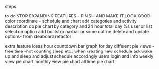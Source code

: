 steps

to do
  STOP EXPANDING FEATURES - FINISH AND MAKE IT LOOK GOOD
  color coordinate - schedule and chart
  add categories and activity description
  do pie chart by category and 24 hour total day %s
  user or list selection option
  add bootstrp navbar or some outline
  delete and update options- from ideaboard
  refactor

extra feature ideas
  hour countdown bar graph for day
  different pie views - free time -not counting sleep etc..
  when creating new schedule ask wake up and sleep and adjust schedule accordingly
  users login and info
  weekly view pie chart
  monthly view pie chart
  all time pie chart
